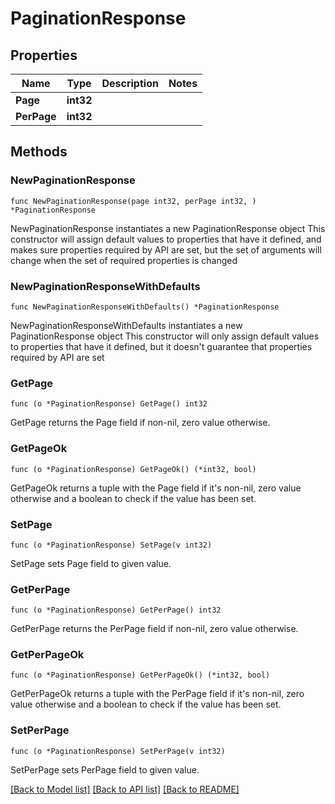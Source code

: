 # PaginationResponse

## Properties

Name | Type | Description | Notes
------------ | ------------- | ------------- | -------------
**Page** | **int32** |  | 
**PerPage** | **int32** |  | 

## Methods

### NewPaginationResponse

`func NewPaginationResponse(page int32, perPage int32, ) *PaginationResponse`

NewPaginationResponse instantiates a new PaginationResponse object
This constructor will assign default values to properties that have it defined,
and makes sure properties required by API are set, but the set of arguments
will change when the set of required properties is changed

### NewPaginationResponseWithDefaults

`func NewPaginationResponseWithDefaults() *PaginationResponse`

NewPaginationResponseWithDefaults instantiates a new PaginationResponse object
This constructor will only assign default values to properties that have it defined,
but it doesn't guarantee that properties required by API are set

### GetPage

`func (o *PaginationResponse) GetPage() int32`

GetPage returns the Page field if non-nil, zero value otherwise.

### GetPageOk

`func (o *PaginationResponse) GetPageOk() (*int32, bool)`

GetPageOk returns a tuple with the Page field if it's non-nil, zero value otherwise
and a boolean to check if the value has been set.

### SetPage

`func (o *PaginationResponse) SetPage(v int32)`

SetPage sets Page field to given value.


### GetPerPage

`func (o *PaginationResponse) GetPerPage() int32`

GetPerPage returns the PerPage field if non-nil, zero value otherwise.

### GetPerPageOk

`func (o *PaginationResponse) GetPerPageOk() (*int32, bool)`

GetPerPageOk returns a tuple with the PerPage field if it's non-nil, zero value otherwise
and a boolean to check if the value has been set.

### SetPerPage

`func (o *PaginationResponse) SetPerPage(v int32)`

SetPerPage sets PerPage field to given value.



[[Back to Model list]](../README.md#documentation-for-models) [[Back to API list]](../README.md#documentation-for-api-endpoints) [[Back to README]](../README.md)


